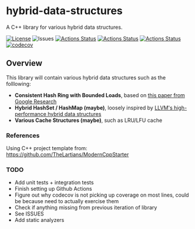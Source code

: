 # hybrid-data-structures
A C++ library for various hybrid data structures. 

[![License](https://img.shields.io/badge/license-MIT-green)](./LICENSE)
![Issues](https://img.shields.io/github/issues/luo-anthony/hybrid-data-structures)
[![Actions Status](https://github.com/luo-anthony/hybrid-data-structures/workflows/Ubuntu/badge.svg)](https://github.com/luo-anthony/hybrid-data-structures/actions)
[![Actions Status](https://github.com/luo-anthony/hybrid-data-structures/workflows/Style/badge.svg)](https://github.com/luo-anthony/hybrid-data-structures/actions)
[![Actions Status](https://github.com/luo-anthony/hybrid-data-structures/workflows/Install/badge.svg)](https://github.com/luo-anthony/hybrid-data-structures/actions)
[![codecov](https://codecov.io/gh/luo-anthony/hybrid-data-structures/branch/main/graph/badge.svg?token=CSKV986JHM)](https://codecov.io/gh/luo-anthony/hybrid-data-structures)

## Overview 

This library will contain various hybrid data structures such as the folllowing:
 - **Consistent Hash Ring with Bounded Loads**, based on [this paper from Google Research](https://ai.googleblog.com/2017/04/consistent-hashing-with-bounded-loads.html)
 - **Hybrid HashSet / HashMap (maybe)**, loosely inspired by [LLVM's high-performance hybrid data structures](https://www.youtube.com/watch?v=vElZc6zSIXM&list=PLiDK46vnsTT-JerJ8k5-W5L-yKvSu0M41&index=3)
 - **Various Cache Structures (maybe)**, such as LRU/LFU cache


### References
Using C++ project template from: https://github.com/TheLartians/ModernCppStarter

### TODO
 - Add unit tests + integration tests
 - Finish setting up Github Actions 
 - Figure out why codecov is not picking up coverage on most lines, could be because need to actually exercise them 
 - Check if anything missing from previous iteration of library
 - See ISSUES
 - Add static analyzers
